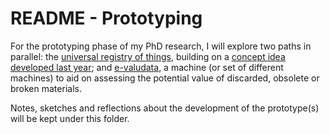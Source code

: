 # README - Prototyping

For the prototyping phase of my PhD research, I will explore two paths in parallel: the [universal registry of things](universal-registry), building on a [concept idea developed last year](https://is.efeefe.me/concepts/universal-registry-things); and [e-valudata](e), a machine (or set of different machines) to aid on assessing the potential value of discarded, obsolete or broken materials.

Notes, sketches and reflections about the development of the prototype(s) will be kept under this folder.
